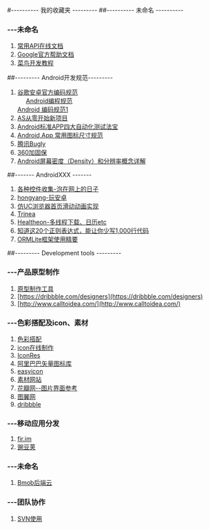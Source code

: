 #---------- 我的收藏夹 ---------
##---------- 未命名 ----------
### ---未命名
  1. [常用API在线文档](http://tool.oschina.net/apidocs)
  2. [Google官方帮助文档](http://android.xsoftlab.net/index.html)
  3. [菜鸟开发教程](http://www.runoob.com/)

##--------- Android开发规范---------
  1. [谷歌安卓官方编码规范](http://source.android.com/source/code-style.html)</br>      [Android编程规范](http://www.jianshu.com/p/fbf9ea4b9d76#rd) </br> [Android 编码规范1](http://www.jianshu.com/p/0a984f999592)
  2. [AS从零开始新项目](http://blog.zhaiyifan.cn/categories/Android-Project-From-0/)
  3. [Android标准APP四大自动化测试法宝](http://www.itnose.net/detail/6635946.html)
  4. [Android,App 常用图标尺寸规范](http://www.jcodecraeer.com/a/anzhuokaifa/androidkaifa/2015/0120/2331.html)
  5. [腾讯Bugly](https://bugly.qq.com/v2/)
  6. [360加固保](http://jiagu.360.cn/)
  7. [Android屏幕密度（Density）和分辨率概念详解](http://www.jcodecraeer.com/a/anzhuokaifa/androidkaifa/2012/1129/647.html)

##------- AndroidXXX -------

  1. [各种控件收集-泡在网上的日子](http://www.jcodecraeer.com/plus/list.php?tid=31)
  2. [hongyang-玩安卓](http://www.xueandroid.com/)
  3. [仿UC浏览器首页滑动动画实现](http://ittiger.cn/2016/05/26/UC%E6%B5%8F%E8%A7%88%E5%99%A8%E9%A6%96%E9%A1%B5%E6%BB%91%E5%8A%A8%E5%8A%A8%E7%94%BB%E5%AE%9E%E7%8E%B0/)
  4. [Trinea](http://www.trinea.cn/)
  5. [Healtheon-多线程下载、日历etc](http://www.cnblogs.com/hanyonglu/archive/2012/02/20/2358801.html)
  6. [知道这20个正则表达式，能让你少写1,000行代码](http://www.jianshu.com/p/e7bb97218946)
  7. [ORMLite框架使用精要](http://www.jianshu.com/p/05782b598cf0)


##--------- Development tools ---------
### ---产品原型制作
  1. [原型制作工具]( http://www.sketchapp.com/)
  2. [https://dribbble.com/designers](https://dribbble.com/designers)
  3. [http://www.calltoidea.com/](http://www.calltoidea.com/) 

### ---色彩搭配及icon、素材
  1. [色彩搭配](http://www.colorhunt.co/)
  2. [icon在线制作](https://romannurik.github.io/AndroidAssetStudio/icons-launcher.html) 
  3. [IconRes](http://www.iconres.com/)
  4. [阿里巴巴矢量图标库](http://www.iconfont.cn/)
  5. [easyicon](http://www.easyicon.net/)
  6. [素材网站](https://www.pinterest.com/)
  7. [花瓣网--图片界面参考](http://huaban.com/)
  8. [图翼网](http://www.tuyiyi.com/)
  9. [dribbble](https://dribbble.com/)

### ---移动应用分发
  1. [fir.im](http://fir.im/)
  2. [豌豆荚](http://developer.wandoujia.com/)

### ---未命名
  1. [Bmob后端云](http://www.bmob.cn/site/index)

### ---团队协作
  1. [SVN使用](http://blog.sina.com.cn/s/blog_8a3d83320100zhmp.html)


 

